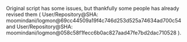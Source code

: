 Original script has some issues, but thankfully some people has already revised them ( User/Repository@SHA: moomindani/logmon@69cc44509a19f4c746d253d525a74634ad700c54 and User/Repository@SHA: moomindani/logmon@058c58f1fecc6b0ac827aad47fe7bd2dac710528 ).
